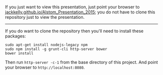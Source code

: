 If you just want to view this presentation, just point your browser to
[jackkelly.github.io/Alstom_Presentation_2015](http://jackkelly.github.io/Alstom_Presentation_2015);
you do not have to clone this repository just to view the presentation.

---

If you do want to clone the repository then you'll need to install
these packages:

```
sudo apt-get install nodejs-legacy npm
sudo npm install -g grunt-cli http-server bower
bower install
```

Then run `http-server -c-1` from the base directory of this project.
And point your browser to `http://localhost:8080`.
